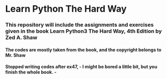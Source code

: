 # Learn Python The Hard Way

### This repository will include the assignments and exercises given in the book Learn Python3 The Hard Way, 4th Edition by Zed A. Shaw

#### The codes are mostly taken from the book, and the copyright belongs to Mr. Shaw

#### Stopped writing codes after ex47, - I might be bored a little bit, but you finish the whole book. -
